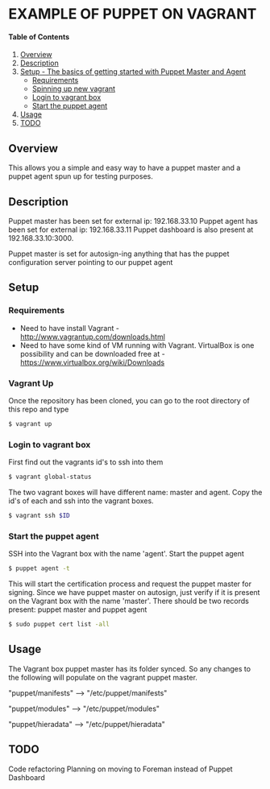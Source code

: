 # EXAMPLE OF PUPPET ON VAGRANT

#### Table of Contents

1. [Overview](#overview)
2. [Description](#description)
3. [Setup - The basics of getting started with Puppet Master and Agent](#setup)
    * [Requirements](#setup-requirements)
    * [Spinning up new vagrant](#vagrant-up)
    * [Login to vagrant box](#login-to-vagrant-box)
    * [Start the puppet agent](#start-the-puppet-agent)
4. [Usage](#usage)
5. [TODO](#todo)

## Overview

This allows you a simple and easy way to have a puppet master and a puppet
agent spun up for testing purposes.

## Description

Puppet master has been set for external ip: 192.168.33.10
Puppet agent has been set for external ip: 192.168.33.11
Puppet dashboard is also present at 192.168.33.10:3000.

Puppet master is set for autosign-ing  anything that has the puppet
configuration server pointing to our puppet agent

## Setup

### Requirements

* Need to have install Vagrant - http://www.vagrantup.com/downloads.html
* Need to have some kind of VM running with Vagrant. VirtualBox is one possibility
  and can be downloaded free at - https://www.virtualbox.org/wiki/Downloads

### Vagrant Up

Once the repository has been cloned, you can go to the root directory of this repo and type

```sh
$ vagrant up
```

### Login to vagrant box
First find out the vagrants id's to ssh into them

```sh
$ vagrant global-status
```

The two vagrant boxes will have different name: master and agent. Copy the id's of each and ssh
into the vagrant boxes.

```sh
$ vagrant ssh $ID
```

### Start the puppet agent

SSH into the Vagrant box with the name 'agent'. Start the puppet agent

```sh
$ puppet agent -t
```

This will start the certification process and request the puppet master for signing. Since
we have puppet master on autosign, just verify if it is present on the Vagrant box with the
name 'master'. There should be two records present: puppet master and puppet agent

```sh
$ sudo puppet cert list -all
```

## Usage

The Vagrant box puppet master has its folder synced. So any changes to the following will
populate on the vagrant puppet master.

"puppet/manifests" -->  "/etc/puppet/manifests"

"puppet/modules" -->  "/etc/puppet/modules"

"puppet/hieradata" -->  "/etc/puppet/hieradata"

## TODO

Code refactoring
Planning on moving to Foreman instead of Puppet Dashboard

